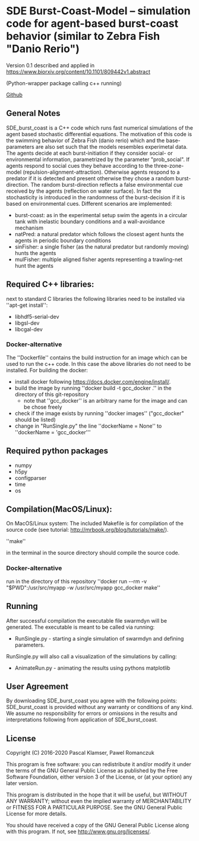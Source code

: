 # SDE Burst-Coast-Model – simulation code for agent-based burst-coast behavior (similar to Zebra Fish "Danio Rerio")
Version 0.1 described and applied in https://www.biorxiv.org/content/10.1101/809442v1.abstract

(Python-wrapper package calling c++ running)

[Github](https://github.com/PaPeK/sde_burst_coast)

## General Notes

SDE_burst_coast is a C++ code which runs fast numerical simulations of the agent based stochastic differential equations.
The motivation of this code is the swimming behavior of Zebra Fish (danio rerio) which and the base-parameters are also set such that the models resembles experimetal data.
The agents decide at each burst-initiation if they consider social- or environmental information, parametrized by the parameter "prob_social".
If agents respond to social cues they behave according to the three-zone-model (repulsion-alignment-attraction).
Otherwise agents respond to a predator if it is detected and present otherwise they chose a random burst-direction.
The random burst-direction reflects a false environmental cue received by the agents (reflection on water surface).
In fact the stochasticity is introduced in the randomness of the burst-decision if it is based on environmental cues.
Different scenarios are implemented:

- burst-coast: as in the experimental setup swim the agents in a circular tank with inelastic boundary conditions and a wall-avoidance mechanism
- natPred: a natural predator which follows the closest agent hunts the agents in periodic boundary conditions
- sinFisher: a single fisher (as the natural predator but randomly moving) hunts the agents
- mulFisher: multiple aligned fisher agents representing a trawling-net hunt the agents


## Required C++ libraries:

next to standard C libraries the following libraries need to be installed via ''apt-get install'':

- libhdf5-serial-dev
- libgsl-dev
- libcgal-dev

### Docker-alternative

The ''Dockerfile'' contains the build instruction for an image
which can be used to run the c++ code. In this case the above libraries do not need to be installed.
For building the docker:

- install docker following https://docs.docker.com/engine/install/.
- build the image by running 
    ''docker build -t gcc_docker .'' 
    in the directory of this git-repository
    - note that ''gcc\_docker'' is an arbitrary name for the image and can be chose freely
- check if the image exists by running ''docker images'' ("gcc_docker" should be listed)
- change in "RunSingle.py" the line ''dockerName = None'' to ''dockerName = \'gcc_docker\'''

## Required python packages

- numpy
- h5py
- configparser
- time
- os

## Compilation(MacOS/Linux):

On MacOS/Linux system:
The included Makefile is for compilation of the source code (see tutorial: http://mrbook.org/blog/tutorials/make/).

''make'' 

in the terminal in the source directory should compile the source code.

### Docker-alternative

run in the directory of this repository
''docker run --rm -v "$PWD":/usr/src/myapp -w /usr/src/myapp gcc_docker make''

## Running

After successful compilation the executable file swarmdyn will be generated.
The executable is meant to be called via running:

- RunSingle.py - starting a single simulation of swarmdyn and defining parameters.

RunSingle.py will also call a visualization of the simulations by calling:

- AnimateRun.py - animating the results using pythons matplotlib

## User Agreement

By downloading SDE_burst_coast you agree with the following points: SDE_burst_coast is provided without any warranty or conditions of any kind. We assume no responsibility for errors or omissions in the results and interpretations following from application of SDE_burst_coast.

## License

Copyright (C) 2016-2020 Pascal Klamser, Pawel Romanczuk

This program is free software: you can redistribute it and/or modify
it under the terms of the GNU General Public License as published by
the Free Software Foundation, either version 3 of the License, or
(at your option) any later version.

This program is distributed in the hope that it will be useful,
but WITHOUT ANY WARRANTY; without even the implied warranty of
MERCHANTABILITY or FITNESS FOR A PARTICULAR PURPOSE.  See the
GNU General Public License for more details.

You should have received a copy of the GNU General Public License
along with this program.  If not, see <http://www.gnu.org/licenses/>.
